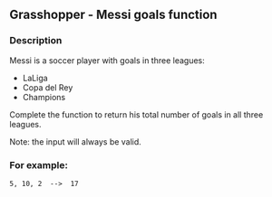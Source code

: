## Grasshopper - Messi goals function

### Description

Messi is a soccer player with goals in three leagues:

* LaLiga
* Copa del Rey
* Champions

Complete the function to return his total number of goals in all three leagues.

Note: the input will always be valid.

### For example:
```
5, 10, 2  -->  17
```
